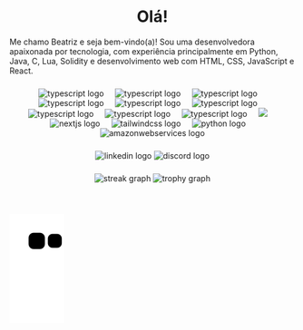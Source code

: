 <h1 align="center">Olá!</h1>
<p> Me chamo Beatriz e seja bem-vindo(a)! Sou uma desenvolvedora apaixonada por tecnologia, com experiência principalmente em Python, Java, C, Lua, Solidity e desenvolvimento web com HTML, CSS, JavaScript e React.<p/>
  
###

<div align="center">
  <img src="https://skillicons.dev/icons?i=postgresql" height="60" alt="typescript logo"  />
  <img width="12" />
  <img src="https://skillicons.dev/icons?i=flutter" height="60" alt="typescript logo"  />
  <img width="12" />
  <img src="https://skillicons.dev/icons?i=java" height="60" alt="typescript logo"  />
  <img width="12" />
  <img src="https://skillicons.dev/icons?i=ts" height="60" alt="typescript logo"  />
  <img width="12" />
  <img src="https://skillicons.dev/icons?i=css" height="60" alt="typescript logo"  />
  <img width="12" />
  <img src="https://skillicons.dev/icons?i=html" height="60" alt="typescript logo"  />
  <img width="12" />
  <img src="https://skillicons.dev/icons?i=js" height="60" alt="typescript logo"  />
  <img width="12" />
  <img src="https://skillicons.dev/icons?i=docker" height="60" alt="typescript logo"  />
  <img width="12" />
  <img src="https://skillicons.dev/icons?i=figma" height="60" alt="typescript logo"  />
  <img width="12" />
  <img src="https://skillicons.dev/icons?i=c" />
  <img width="12" />
  <img src="https://skillicons.dev/icons?i=nextjs" height="60" alt="nextjs logo"  />
  <img width="12" />
  <img src="https://skillicons.dev/icons?i=tailwind" height="60" alt="tailwindcss logo"  />
  <img width="12" />
  <img src="https://skillicons.dev/icons?i=py" height="60" alt="python logo"  />
  <img width="12" />
  <img src="https://skillicons.dev/icons?i=aws" height="60" alt="amazonwebservices logo"  />
</div>

###

<div align="center">
  <img src="https://img.shields.io/static/v1?message=LinkedIn&logo=linkedin&label=&color=0077B5&logoColor=white&labelColor=&style=for-the-badge" height="25" alt="linkedin logo"  />
  <img src="https://img.shields.io/static/v1?message=Discord&logo=discord&label=&color=7289DA&logoColor=white&labelColor=&style=for-the-badge" height="25" alt="discord logo"  />
</div>

###

<div align="center">
  <img src="https://streak-stats.demolab.com?user=Bealvs&locale=en&mode=daily&theme=dracula&hide_border=false&border_radius=5&order=3" height="150" alt="streak graph"  />
  <img src="https://github-profile-trophy.vercel.app?username=Bealvs&theme=dracula&column=-1&row=1&margin-w=8&margin-h=8&no-bg=false&no-frame=false&order=4" height="150" alt="trophy graph"  />
</div>

###

<br clear="both">

![Snake animation](https://github.com/Bealvs/Bealvs/blob/output/github-contribution-grid-snake.svg)

###

